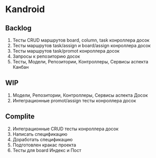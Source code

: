 # Kandroid

## Backlog

1. Тесты CRUD маршрутов board, column, task конроллера досок
2. Тесты маршрутов task/assign  и board/assign конроллера досок
3. Тесты маршрутов task/promot конроллера досок
4. Запросы к репозиторию досок
5. Тесты, Модели, Репозитории, Контроллеры, Сервисы аспекта Канбан

## WIP

1. Модели, Репозитории, Контроллеры, Сервисы аспекта Досок
2. Интеграционные promot/assign тесты конроллера досок

## Complite

2. Интеграционные CRUD тесты конроллера досок
1. Написать спецификацию
2. Доработать спецификацию
3. Подготовлен кракас проекта
5. Тесты для board Индекс и Пост